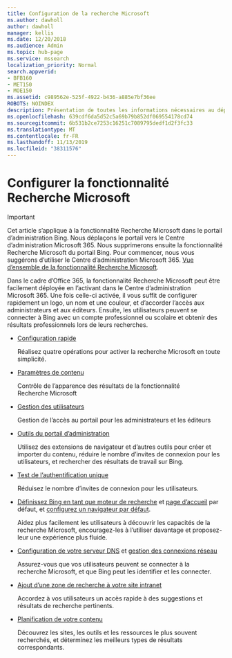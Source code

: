 ```yaml
---
title: Configuration de la recherche Microsoft
ms.author: dawholl
author: dawholl
manager: kellis
ms.date: 12/20/2018
ms.audience: Admin
ms.topic: hub-page
ms.service: mssearch
localization_priority: Normal
search.appverid:
- BFB160
- MET150
- MOE150
ms.assetid: c989562e-525f-4922-b436-a885e7bf36ee
ROBOTS: NOINDEX
description: Présentation de toutes les informations nécessaires au déploiement de la recherche Microsoft dans votre organisation
ms.openlocfilehash: 639cdf6da5d52c5a69b79b852df069554178cd74
ms.sourcegitcommit: 6b531b2ce7253c16251c7089795dedf1d2f3fc33
ms.translationtype: MT
ms.contentlocale: fr-FR
ms.lasthandoff: 11/13/2019
ms.locfileid: "38311576"
---
```

# <a name="set-up-microsoft-search"></a>Configurer la fonctionnalité Recherche Microsoft

> [!IMPORTANT]
> Cet article s’applique à la fonctionnalité Recherche Microsoft dans le portail d’administration Bing. Nous déplaçons le portail vers le Centre d’administration Microsoft 365. Nous supprimerons ensuite la fonctionnalité Recherche Microsoft du portail Bing. Pour commencer, nous vous suggérons d’utiliser le Centre d’administration Microsoft 365. [Vue d’ensemble de la fonctionnalité Recherche Microsoft](overview-microsoft-search.md).
    
Dans le cadre d’Office 365, la fonctionnalité Recherche Microsoft peut être facilement déployée en l’activant dans le Centre d’administration Microsoft 365. Une fois celle-ci activée, il vous suffit de configurer rapidement un logo, un nom et une couleur, et d’accorder l’accès aux administrateurs et aux éditeurs. Ensuite, les utilisateurs peuvent se connecter à Bing avec un compte professionnel ou scolaire et obtenir des résultats professionnels lors de leurs recherches.

- [Configuration rapide](quick-set-up.md)
    
    Réalisez quatre opérations pour activer la recherche Microsoft en toute simplicité.

- [Paramètres de contenu](content-settings.md)
    
    Contrôle de l’apparence des résultats de la fonctionnalité Recherche Microsoft
    
- [Gestion des utilisateurs](add-users.md)
    
    Gestion de l’accès au portail pour les administrateurs et les éditeurs
    
- [Outils du portail d’administration](admin-portal-tools.md)
    
    Utilisez des extensions de navigateur et d’autres outils pour créer et importer du contenu, réduire le nombre d’invites de connexion pour les utilisateurs, et rechercher des résultats de travail sur Bing.
    
- [Test de l’authentification unique](test-single-sign-on.md)
    
    Réduisez le nombre d’invites de connexion pour les utilisateurs.
    
- [Définissez Bing en tant que moteur de recherche](set-default-search-engine.md) et [page d’accueil](set-default-homepage.md) par défaut, et [configurez un navigateur par défaut](set-default-browser.md).
    
    Aidez plus facilement les utilisateurs à découvrir les capacités de la recherche Microsoft, encouragez-les à l’utiliser davantage et proposez-leur une expérience plus fluide.
    
- [Configuration de votre serveur DNS](advanced-dns-configuration.md) et [gestion des connexions réseau](manage-network-connections.md)
    
    Assurez-vous que vos utilisateurs peuvent se connecter à la recherche Microsoft, et que Bing peut les identifier et les connecter.

- [Ajout d’une zone de recherche à votre site intranet](add-a-search-box-to-your-intranet-site.md)

    Accordez à vos utilisateurs un accès rapide à des suggestions et résultats de recherche pertinents.

- [Planification de votre contenu](plan-your-content.md)
    
    Découvrez les sites, les outils et les ressources le plus souvent recherchés, et déterminez les meilleurs types de résultats correspondants.

  

